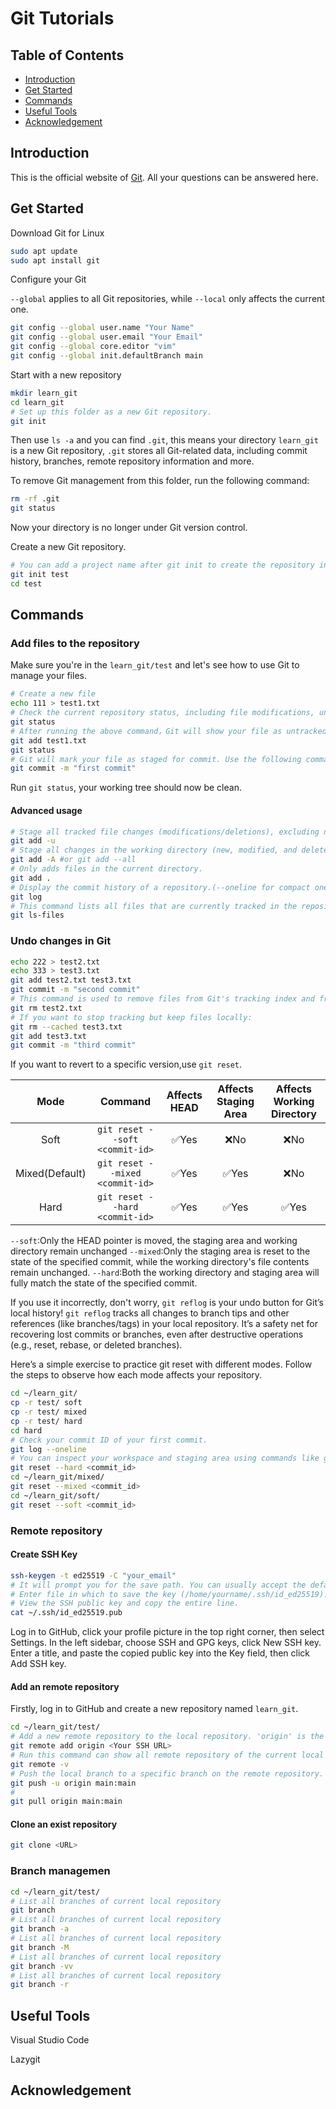 # Git Tutorials

## Table of Contents

- [Introduction](#introduction)
- [Get Started](#get-started)
- [Commands](#commands)
- [Useful Tools](#useful-tools)
- [Acknowledgement](#acknowledgement)

## Introduction

This is the official website of [Git](https://git-scm.com/doc). All your questions can be answered here.

## Get Started

 Download Git for Linux

```bash
sudo apt update
sudo apt install git
```

Configure your Git

`--global` applies to all Git repositories, while `--local` only affects the current one.

```bash
git config --global user.name "Your Name"
git config --global user.email "Your Email"
git config --global core.editor "vim"
git config --global init.defaultBranch main
```

Start with a new repository

```bash
mkdir learn_git
cd learn_git
# Set up this folder as a new Git repository.
git init
```

Then use `ls -a` and you can find `.git`, this means your directory `learn_git` is a new Git repository, `.git` stores all Git-related data, including commit history, branches, remote repository information and more.

To remove Git management from this folder, run the following command:

```bash
rm -rf .git
git status
```

Now your directory is no longer under Git version control.

Create a new Git repository.

```bash
# You can add a project name after git init to create the repository in a specific directory.
git init test
cd test
```

## Commands

### Add files to the repository

Make sure you're in the `learn_git/test` and let's see how to use Git to manage your files.

```bash
# Create a new file
echo 111 > test1.txt
# Check the current repository status, including file modifications, uncommitted changes, and branch information.
git status 
# After running the above command，Git will show your file as untracked.Stage the untracked file for commit using the following command:
git add test1.txt
git status
# Git will mark your file as staged for commit. Use the following command to commit them(The text after -m serves as the commit message.):
git commit -m "first commit"
```

Run `git status`, your working tree should now be clean.

#### Advanced usage

```bash
# Stage all tracked file changes (modifications/deletions), excluding new untracked files.
git add -u
# Stage all changes in the working directory (new, modified, and deleted files).
git add -A #or git add --all
# Only adds files in the current directory.
git add .
# Display the commit history of a repository.(--oneline for compact one-line view)
git log
# This command lists all files that are currently tracked in the repository's staging area or working tree.
git ls-files
```

### Undo changes in Git

```bash
echo 222 > test2.txt
echo 333 > test3.txt
git add test2.txt test3.txt 
git commit -m "second commit"
# This command is used to remove files from Git's tracking index and from the working directory:
git rm test2.txt
# If you want to stop tracking but keep files locally:
git rm --cached test3.txt
git add test3.txt
git commit -m "third commit"
```

If you want to revert to a specific version,use `git reset`.

Mode|Command|Affects HEAD|Affects Staging Area|Affects Working Directory
:--:|:--:|:--:|:--:|:--:
Soft|`git reset --soft <commit-id>`|✅Yes|❌No|❌No
Mixed(Default)|`git reset --mixed <commit-id>`|✅Yes|✅Yes|❌No
Hard|`git reset --hard <commit-id>`|✅Yes|✅Yes|✅Yes

`--soft`:Only the HEAD pointer is moved, the staging area and working directory remain unchanged
`--mixed`:Only the staging area is reset to the state of the specified commit, while the working directory's file contents remain unchanged.
`--hard`:Both the working directory and staging area will fully match the state of the specified commit.

If you use it incorrectly, don't worry, `git reflog` is your undo button for Git’s local history! `git reflog`  tracks all changes to branch tips and other references (like branches/tags) in your local repository. It’s a safety net for recovering lost commits or branches, even after destructive operations (e.g., reset, rebase, or deleted branches).

Here’s a simple exercise to practice git reset with different modes. Follow the steps to observe how each mode affects your repository.

```bash
cd ~/learn_git/
cp -r test/ soft
cp -r test/ mixed
cp -r test/ hard
cd hard
# Check your commit ID of your first commit.
git log --oneline
# You can inspect your workspace and staging area using commands like git log or git ls-files."
git reset --hard <commit_id> 
cd ~/learn_git/mixed/
git reset --mixed <commit_id>
cd ~/learn_git/soft/
git reset --soft <commit_id>
```

### Remote repository

#### Create SSH Key

```bash
ssh-keygen -t ed25519 -C "your_email"
# It will prompt you for the save path. You can usually accept the default.
# Enter file in which to save the key (/home/yourname/.ssh/id_ed25519):
# View the SSH public key and copy the entire line.
cat ~/.ssh/id_ed25519.pub
```

Log in to GitHub, click your profile picture in the top right corner, then select Settings. In the left sidebar, choose SSH and GPG keys, click New SSH key. Enter a title, and paste the copied public key into the Key field, then click Add SSH key.

#### Add an remote repository

Firstly, log in to GitHub and create a new repository named `learn_git`.

```bash
cd ~/learn_git/test/
# Add a new remote repository to the local repository. 'origin' is the default name,you can change it to whatever you want.
git remote add origin <Your SSH URL>
# Run this command can show all remote repository of the current local repository.
git remote -v
# Push the local branch to a specific branch on the remote repository.
git push -u origin main:main
#
git pull origin main:main

```

#### Clone an exist repository

```bash
git clone <URL>
```

### Branch managemen

```bash
cd ~/learn_git/test/
# List all branches of current local repository
git branch
# List all branches of current local repository
git branch -a
# List all branches of current local repository
git branch -M
# List all branches of current local repository
git branch -vv
# List all branches of current local repository
git branch -r
```

## Useful Tools

Visual Studio Code

Lazygit

## Acknowledgement

